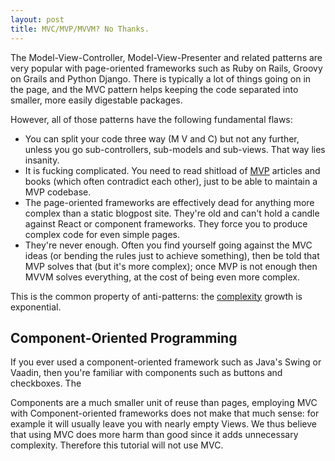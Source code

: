```yaml
---
layout: post
title: MVC/MVP/MVVM? No Thanks.
---
```


The Model-View-Controller, Model-View-Presenter and related patterns are very
popular with page-oriented frameworks such as Ruby on Rails, Groovy on Grails
and Python Django. There is typically a lot of things going on in the page, and
the MVC pattern helps keeping the code separated into smaller, more easily
digestable packages.

However, all of those patterns have the following fundamental flaws:

* You can split your code three way (M V and C) but not any further, unless you
  go sub-controllers, sub-models and sub-views. That way lies insanity.
* It is fucking complicated. You need to read shitload of [MVP](https://en.wikipedia.org/wiki/Model%E2%80%93view%E2%80%93controller)
  articles and books (which often contradict each other), just to be able to
  maintain a MVP codebase.
* The page-oriented frameworks are effectively dead for anything more complex than
  a static blogpost site. They're old and can't hold a candle
  against React or component frameworks. They force you to produce complex code
  for even simple pages.
* They're never enough. Often you find yourself going against the MVC ideas (or bending
  the rules just to achieve something), then be told that MVP solves that (but it's more complex);
  once MVP is not enough then MVVM solves everything, at the cost of being even more complex.

This is the common property of anti-patterns: the [complexity](../on-complexity/) growth is exponential.

## Component-Oriented Programming

If you ever used a component-oriented framework such as Java's Swing or Vaadin,
then you're familiar with components such as buttons and checkboxes. The 

Components are a much smaller unit of reuse than pages, employing
MVC with Component-oriented frameworks does not make that much sense: for
example it will usually leave you with nearly empty Views. We thus believe that
using MVC does more harm than good since it adds unnecessary complexity.
Therefore this tutorial will not use MVC.

